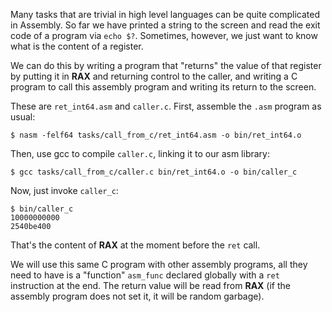 Many tasks that are trivial in high level languages can be quite complicated in
Assembly. So far we have printed a string to the screen and read the exit code
of a program via `echo $?`. Sometimes, however, we just want to know what is
the content of a register.

We can do this by writing a program that "returns" the value of that register
by putting it in **RAX** and returning control to the caller, and writing a
C program to call this assembly program and writing its return to the screen.

These are `ret_int64.asm` and `caller.c`. First, assemble the `.asm` program
as usual:

    $ nasm -felf64 tasks/call_from_c/ret_int64.asm -o bin/ret_int64.o

Then, use gcc to compile `caller.c`, linking it to our asm library:

    $ gcc tasks/call_from_c/caller.c bin/ret_int64.o -o bin/caller_c

Now, just invoke `caller_c`:

    $ bin/caller_c
    10000000000
    2540be400

That's the content of **RAX** at the moment before the `ret` call.

We will use this same C program with other assembly programs, all they need
to have is a "function" `asm_func` declared globally with a `ret`
instruction at the end. The return value will be read from **RAX** (if 
the assembly program does not set it, it will be random garbage).
